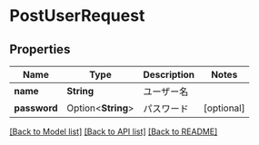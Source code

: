 # PostUserRequest

## Properties

Name | Type | Description | Notes
------------ | ------------- | ------------- | -------------
**name** | **String** | ユーザー名 | 
**password** | Option<**String**> | パスワード | [optional]

[[Back to Model list]](../README.md#documentation-for-models) [[Back to API list]](../README.md#documentation-for-api-endpoints) [[Back to README]](../README.md)


